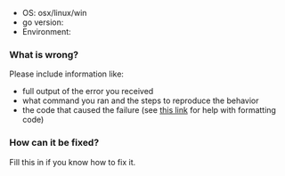 * OS: osx/linux/win
* go version: 
* Environment:

### What is wrong?

Please include information like:

* full output of the error you received
* what command you ran and the steps to reproduce the behavior
* the code that caused the failure (see [this link](https://help.github.com/articles/basic-writing-and-formatting-syntax/) for help with formatting code)


### How can it be fixed?

Fill this in if you know how to fix it.
